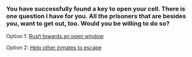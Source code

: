 ### You have successfully found a key to open your cell. There is one question I have for you. All the prisoners that are besides you, want to get out, too. Would you be willing to do so?

Option 1: [Rush towards an open window](window.md)

Option 2: [Help other inmates to escape](chase-by-guard.md)
